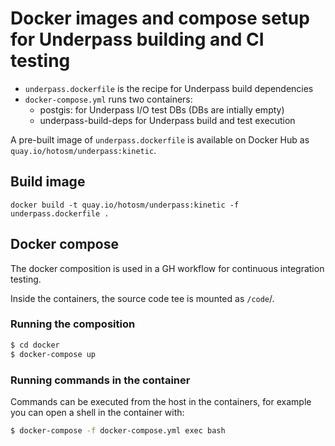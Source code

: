 # Docker images and compose setup for Underpass building and CI testing

+ `underpass.dockerfile` is the recipe for Underpass build dependencies
+ `docker-compose.yml` runs two containers:
  + postgis: for Underpass I/O test DBs (DBs are intially empty)
  + underpass-build-deps for Underpass build and test execution

A pre-built image of `underpass.dockerfile` is available on Docker Hub as `quay.io/hotosm/underpass:kinetic`.

## Build image

`docker build -t quay.io/hotosm/underpass:kinetic -f underpass.dockerfile .`

## Docker compose

The docker composition is used in a GH workflow for continuous integration testing.

Inside the containers, the source code tee is mounted as `/code`/.

### Running the composition

```bash
$ cd docker
$ docker-compose up
```

### Running commands in the container

Commands can be executed from the host in the containers, for example you can open a shell in the container with:

```bash
$ docker-compose -f docker-compose.yml exec bash
```
